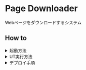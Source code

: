# Page Downloader
Webページをダウンロードするシステム

## How to
<details><summary>起動方法</summary>

```bash
docker-compose up --build
```

 - [Page Downloader - Swagger UI](http://0.0.0.0:8000/docs)

</details>

<details><summary>UT実行方法</summary>

```bash
pytest -v ./tests
```

</details>

<details><summary>デプロイ手順</summary>

```bash
sh build_and_push.sh lambda-page-downloader ./app/Dockerfile.aws.lambda
```
</details>